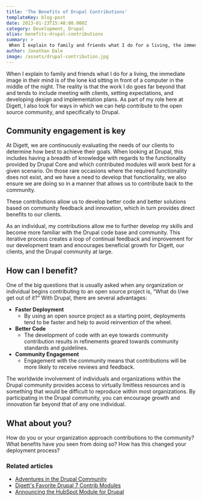 ```yaml
---
title: 'The Benefits of Drupal Contributions'
templateKey: blog-post
date: 2013-01-23T15:48:08.000Z
category: Development, Drupal
alias: benefits-drupal-contributions
summary: > 
 When I explain to family and friends what I do for a living, the immediate image in their mind is of the lone kid sitting in front of a computer in the middle of the night. The reality is that the work I do goes far beyond that and tends to include meeting with clients, setting expectations, and developing design and implementation plans. As part of my role here at Digett, I also look for ways in which we can help contribute to the open source community, and specifically to Drupal.
author: Jonathan Dale
image: /assets/drupal-contribution.jpg
---
```


When I explain to family and friends what I do for a living, the immediate image in their mind is of the lone kid sitting in front of a computer in the middle of the night. The reality is that the work I do goes far beyond that and tends to include meeting with clients, setting expectations, and developing design and implementation plans. As part of my role here at Digett, I also look for ways in which we can help contribute to the open source community, and specifically to Drupal.

Community engagement is key
---------------------------

At Digett, we are continuously evaluating the needs of our clients to determine how best to achieve their goals. When looking at Drupal, this includes having a breadth of knowledge with regards to the functionality provided by Drupal Core and which contributed modules will work best for a given scenario. On those rare occasions where the required functionality does not exist, and we have a need to develop that functionality, we also ensure we are doing so in a manner that allows us to contribute back to the community.

These contributions allow us to develop better code and better solutions based on community feedback and innovation, which in turn provides direct benefits to our clients.

As an individual, my contributions allow me to further develop my skills and become more familiar with the Drupal code base and community. This iterative process creates a loop of continual feedback and improvement for our development team and encourages beneficial growth for Digett, our clients, and the Drupal community at large.

How can I benefit?
------------------

One of the big questions that is usually asked when any organization or individual begins contributing to an open source project is, “What do I/we get out of it?” With Drupal, there are several advantages:

*   **Faster Deployment**
    *   By using an open source project as a starting point, deployments tend to be faster and help to avoid reinvention of the wheel.
*   **Better Code**
    *   The development of code with an eye towards community contribution results in refinements geared towards community standards and guidelines.
*   **Community Engagement**
    *   Engagement with the community means that contributions will be more likely to receive reviews and feedback.

The worldwide involvement of individuals and organizations within the Drupal community provides access to virtually limitless resources and is something that would be difficult to reproduce within most organizations. By participating in the Drupal community, you can encourage growth and innovation far beyond that of any one individual.

What about you?
---------------

How do you or your organization approach contributions to the community? What benefits have you seen from doing so? How has this changed your deployment process?

### Related articles

*   [Adventures in the Drupal Community](/insights/adventures-drupal-community)
*   [Digett's Favorite Drupal 7 Contrib Modules](/insights/digett-s-favorite-drupal-7-contrib-modules)
*   [Announcing the HubSpot Module for Drupal](/insights/announcing-hubspot-module-drupal)